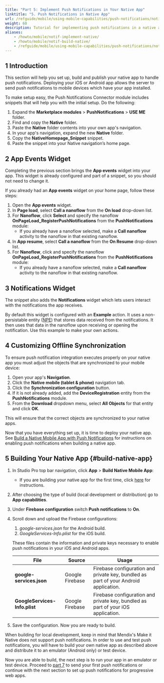 ```yaml
---
title: "Part 5: Implement Push Notifications in Your Native App"
linktitle: "5. Push Notifications in Native App"
url: /refguide/mobile/using-mobile-capabilities/push-notifications/notif-implement-native/
weight: 60
description: Tutorial for implementing push notifications in a native app.
aliases:
    - /howto/mobile/notif-implement-native/
    - /howto/mobile/notif-build-native/
    - /refguide/mobile/using-mobile-capabilities/push-notifications/notif-build-native/
---
```


## 1 Introduction

This section will help you set up, build and publish your native app to handle push notifications. Deploying your iOS or Android app allows the server to send push notifications to mobile devices which have your app installed.

To make setup easy, the Push Notifications Connector module includes snippets that will help you with the initial setup. Do the following:

1. Expand the **Marketplace modules** > **PushNotifications** > **USE ME** folder.
2. Find and copy the **Native** folder.
3. Paste the **Native** folder contents into your own app's navigation.
4. In your app's navigation, expand the new **Native** folder.
5. Copy the **NativeHomepage_Snippet** snippet.
6. Paste the snippet into your Native navigation’s home page.

## 2 App Events Widget

Completing the previous section brings the **App events** widget into your app. This widget is already configured and part of a snippet, so you should not need to change it. 

If you already had an **App events** widget on your home page, follow these steps:

1. Open the **App events** widget.
1. In  **Page load**, select **Call a nanoflow** from the **On load**  drop-down list. 
1. For **Nanoflow**, click **Select** and specify the nanoflow **OnPageLoad_RegisterPushNotifications** from the **PushNotifications** module:<br /> 
    * If you already have a nanoflow selected, make a **Call nanoflow** activity to the nanoflow in that existing nanoflow.<br />
1. In **App resume**, select **Call a nanoflow** from the **On Resume** drop-down list. 
1. For **Nanoflow**, click and specify the nanoflow **OnPageLoad_RegisterPushNotifications** from the **PushNotifications** module: <br />
    * If you already have a nanoflow selected, make a **Call nanoflow** activity to the  nanoflow in that existing nanoflow. <br /> 

## 3 Notifications Widget

The snippet also adds the **Notifications** widget which lets users interact with the notifications the app receives.

By default this widget is configured with an **Example** action. It uses a non-persistable entity ([NPE](/refguide/persistability/#non-persistable)) that stores data received from the notifications. It then uses that data in the nanoflow upon receiving or opening the notification. Use this example to make your own actions. 

## 4 Customizing Offline Synchronization

To ensure push notification integration executes properly on your native app you must adjust the objects that are synchronized to your mobile device:

1. Open your app's **Navigation**.
1. Click the **Native mobile (tablet & phone)** navigation tab.
1. Click the **Synchronization configuration** button.
1. If it is not already added, add the **DeviceRegistration** entity from the **PushNotifications** module.
1. From the **Download** dropdown menu, select **All Objects** for that entity and click **OK**.

This will ensure that the correct objects are synchronized to your native apps.

Now that you have everything set up, it is time to deploy your native app. See [Build a Native Mobile App with Push Notifications](/refguide/mobile/using-mobile-capabilities/push-notifications/notif-build-native/) for instructions on enabling push notifications when building a native app. 

## 5 Building Your Native App {#build-native-app}

1. In Studio Pro top bar navigation, click **App** > **Build Native Mobile App**: </br>
    * If you are building your native app for the first time, click [here](/refguide/mobile/distributing-mobile-apps/building-native-apps/native-build-locally/) for instructions.</br>
1. After choosing the type of build (local development or distribution) go to **App capabilities**.</br>
1. Under **Firebase configuration** switch **Push notifications** to **On**.</br>
1. Scroll down and upload the Firebase configurations:</br>
    1. *google-services.json* for the Android build.</br>
    1. *GoogleServices-Info.plist* for the iOS build.</br>

    These files contain the information and private keys necessary to enable push notifications in your iOS and Android apps. 

    | **File**    | **Source**   | **Usage**      |
    | -------- | -------- | ------- |
    | **google-services.json** | Google Firebase | Firebase configuration and private key, bundled as part of your Android application. |
    | **GoogleServices-Info.plist** | Google Firebase | Firebase configuration and private key, bundled as part of your iOS application. |
1. Save the configuration. Now you are ready to build.

When building for local development, keep in mind that Mendix's Make it Native does not support push notifications. In order to use and test push notifications, you will have to build your own native app as described above and distribute it to an emulator (Android only) or test device.

Now you are able to build, the next step is to run your app in an emulator or test device. Proceed to [part 7](/refguide/mobile/using-mobile-capabilities/push-notifications/notif-send-test/) to send your first push notifications or continue with the next section to set up push notifications for progressive web apps.
